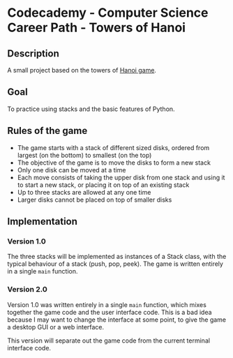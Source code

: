 # Codecademy - Computer Science Career Path - Towers of Hanoi 
## Description
A small project based on the towers of [Hanoi game](https://en.wikipedia.org/wiki/Tower_of_Hanoi).

## Goal
To practice using stacks and the basic features of Python.

## Rules of the game
- The game starts with a stack of different sized disks, ordered from largest (on the bottom) to smallest (on the top)
- The objective of the game is to move the disks to form a new stack
- Only one disk can be moved at a time
- Each move consists of taking the upper disk from one stack and using it to start a new stack, or placing it on top of an existing stack
- Up to three stacks are allowed at any one time
- Larger disks cannot be placed on top of smaller disks

## Implementation

### Version 1.0
The three stacks will be implemented as instances of a Stack class, with the typical behaviour of a stack (push, pop, peek).
The game is written entirely in a single `main` function.

### Version 2.0
Version 1.0 was written entirely in a single `main` function, which mixes together the game code and the user interface code. This is a bad idea because I may want to change the interface at some point, to give the game a desktop GUI or a web interface.

This version will separate out the game code from the current terminal interface code.